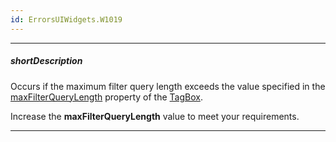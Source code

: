 ```yaml
---
id: ErrorsUIWidgets.W1019
---
```

---
##### shortDescription
Occurs if the maximum filter query length exceeds the value specified in the [maxFilterQueryLength](/Documentation/21_1/ApiReference/UI_Components/dxTagBox/Configuration/#maxFilterQueryLength) property of the [TagBox](/Documentation/21_1/ApiReference/UI_Components/dxTagBox/).

Increase the **maxFilterQueryLength** value to meet your requirements.

---
<!-- Description goes here -->